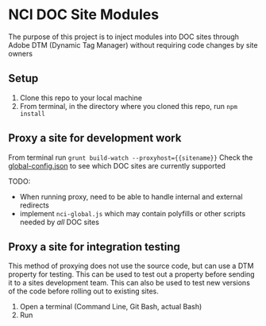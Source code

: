 # NCI DOC Site Modules
The purpose of this project is to inject modules into DOC sites through Adobe DTM (Dynamic Tag Manager) without requiring code changes by site owners

## Setup
1. Clone this repo to your local machine
2. From terminal, in the directory where you cloned this repo, run `npm install`

## Proxy a site for development work
From terminal run `grunt build-watch --proxyhost={{sitename}}`
Check the [global-config.json](https://github.com/NCIOCPL/nci-header-bar/blob/release-1.0/global-config.json) to see which DOC sites are currently supported

TODO:
* When running proxy, need to be able to handle internal and external redirects
* implement `nci-global.js` which may contain polyfills or other scripts needed by _all_ DOC sites

## Proxy a site for integration testing
This method of proxying does not use the source code, but can use a DTM property for testing.  This can be used to test out a property before sending it to a sites development team.  This can also be used to test new versions of the code before rolling out to existing sites.
1. Open a terminal (Command Line, Git Bash, actual Bash)
2. Run 